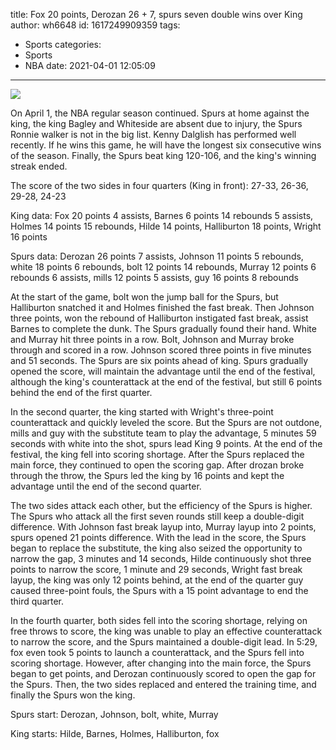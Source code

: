 title: Fox 20 points, Derozan 26 + 7, spurs seven double wins over King
author: wh6648
id: 1617249909359
tags: 
- Sports
categories: 
- Sports
- NBA
date: 2021-04-01 12:05:09
---
![](https://p6.itc.cn/images01/20210401/c400a052ca4b4be5a0f47da34f2dccb2.jpeg)


On April 1, the NBA regular season continued. Spurs at home against the king, the king Bagley and Whiteside are absent due to injury, the Spurs Ronnie walker is not in the big list. Kenny Dalglish has performed well recently. If he wins this game, he will have the longest six consecutive wins of the season. Finally, the Spurs beat king 120-106, and the king's winning streak ended.

The score of the two sides in four quarters (King in front): 27-33, 26-36, 29-28, 24-23

King data: Fox 20 points 4 assists, Barnes 6 points 14 rebounds 5 assists, Holmes 14 points 15 rebounds, Hilde 14 points, Halliburton 18 points, Wright 16 points

Spurs data: Derozan 26 points 7 assists, Johnson 11 points 5 rebounds, white 18 points 6 rebounds, bolt 12 points 14 rebounds, Murray 12 points 6 rebounds 6 assists, mills 12 points 5 assists, guy 16 points 8 rebounds

At the start of the game, bolt won the jump ball for the Spurs, but Halliburton snatched it and Holmes finished the fast break. Then Johnson three points, won the rebound of Halliburton instigated fast break, assist Barnes to complete the dunk. The Spurs gradually found their hand. White and Murray hit three points in a row. Bolt, Johnson and Murray broke through and scored in a row. Johnson scored three points in five minutes and 51 seconds. The Spurs are six points ahead of king. Spurs gradually opened the score, will maintain the advantage until the end of the festival, although the king's counterattack at the end of the festival, but still 6 points behind the end of the first quarter.

In the second quarter, the king started with Wright's three-point counterattack and quickly leveled the score. But the Spurs are not outdone, mills and guy with the substitute team to play the advantage, 5 minutes 59 seconds with white into the shot, spurs lead King 9 points. At the end of the festival, the king fell into scoring shortage. After the Spurs replaced the main force, they continued to open the scoring gap. After drozan broke through the throw, the Spurs led the king by 16 points and kept the advantage until the end of the second quarter.

The two sides attack each other, but the efficiency of the Spurs is higher. The Spurs who attack all the first seven rounds still keep a double-digit difference. With Johnson fast break layup into, Murray layup into 2 points, spurs opened 21 points difference. With the lead in the score, the Spurs began to replace the substitute, the king also seized the opportunity to narrow the gap, 3 minutes and 14 seconds, Hilde continuously shot three points to narrow the score, 1 minute and 29 seconds, Wright fast break layup, the king was only 12 points behind, at the end of the quarter guy caused three-point fouls, the Spurs with a 15 point advantage to end the third quarter.

In the fourth quarter, both sides fell into the scoring shortage, relying on free throws to score, the king was unable to play an effective counterattack to narrow the score, and the Spurs maintained a double-digit lead. In 5:29, fox even took 5 points to launch a counterattack, and the Spurs fell into scoring shortage. However, after changing into the main force, the Spurs began to get points, and Derozan continuously scored to open the gap for the Spurs. Then, the two sides replaced and entered the training time, and finally the Spurs won the king.

Spurs start: Derozan, Johnson, bolt, white, Murray

King starts: Hilde, Barnes, Holmes, Halliburton, fox

